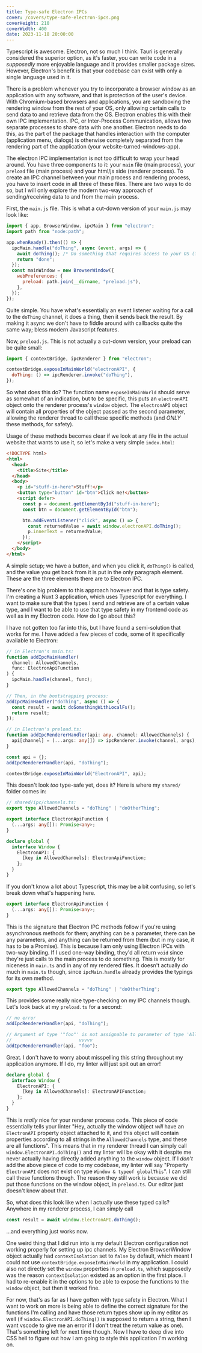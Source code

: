 ```yaml
---
title: Type-safe Electron IPCs
cover: /covers/type-safe-electron-ipcs.png
coverHeight: 210
coverWidth: 400
date: 2023-11-18 20:00:00
---
```


Typescript is awesome. Electron, not so much I think. Tauri is generally considered the superior option, as it's faster, you can write code in a _supposedly_ more enjoyable language and it provides smaller package sizes. However, Electron's benefit is that your codebase can exist with only a single language used in it.

There is a problem whenever you try to incorporate a browser window as an application with any software, and that is protection of the user's device. With Chromium-based browsers and applications, you are sandboxing the rendering window from the rest of your OS, only allowing certain calls to send data to and retrieve data from the OS. Electron enables this with their own IPC implementation. IPC, or Inter-Process Communication, allows two separate processes to share data with one another. Electron needs to do this, as the part of the package that handles interaction with the computer (application menu, dialogs) is otherwise completely separated from the rendering part of the application (your website-turned-windows-app).

The electron IPC implementation is not too difficult to wrap your head around. You have three components to it: your `main` file (main process), your `preload` file (main process) and your html/js side (renderer process). To create an IPC channel between your main process and rendering process, you have to insert code in all three of these files. There are two ways to do so, but I will only explore the modern two-way approach of sending/receiving data to and from the main process.

First, the `main.js` file. This is what a cut-down version of your `main.js` may look like:

```js
import { app, BrowserWindow, ipcMain } from "electron";
import path from "node:path";

app.whenReady().then(() => {
  ipcMain.handle("doThing", async (event, args) => {
    await doThing(); /* Do something that requires access to your OS (filesystem, registry etc) here */
    return "done";
  });
  const mainWindow = new BrowserWindow({
    webPreferences: {
      preload: path.join(__dirname, "preload.js"),
    },
  });
});
```

Quite simple. You have what's essentially an event listener waiting for a call to the `doThing` channel, it does a thing, then it sends back the result. By making it async we don't have to fiddle around with callbacks quite the same way; bless modern Javascript features.

Now, `preload.js`. This is not actually a cut-down version, your preload can be quite small:

```js
import { contextBridge, ipcRenderer } from "electron";

contextBridge.exposeInMainWorld("electronAPI", {
  doThing: () => ipcRenderer.invoke("doThing"),
});
```

So what does this do? The function name `exposeInMainWorld` should serve as somewhat of an indication, but to be specific, this puts an `electronAPI` object onto the renderer process's `window` object. The `electronAPI` object will contain all properties of the object passed as the second parameter, allowing the renderer thread to call these specific methods (and _ONLY_ these methods, for safety).

Usage of these methods becomes clear if we look at any file in the actual website that wants to use it, so let's make a very simple `index.html`:

```html
<!DOCTYPE html>
<html>
  <head>
    <title>Site</title>
  </head>
  <body>
    <p id="stuff-in-here">Stuff!</p>
    <button type="button" id="btn">Click me!</button>
    <script defer>
      const p = document.getElementById("stuff-in-here");
      const btn = document.getElementById("btn");

      btn.addEventListener("click", async () => {
        const returnedValue = await window.electronAPI.doThing();
        p.innerText = returnedValue;
      });
    </script>
  </body>
</html>
```

A simple setup; we have a button, and when you click it, `doThing()` is called, and the value you get back from it is put in the only paragraph element. These are the three elements there are to Electron IPC.

There's one big problem to this approach however and that is type safety. I'm creating a Nuxt 3 application, which uses Typescript for everything. I want to make sure that the types I send and retrieve are of a certain value type, and I want to be able to use that type safety in my frontend code as well as in my Electron code. How do I go about this?

I have not gotten too far into this, but I have found a semi-solution that works for me. I have added a few pieces of code, some of it specifically available to Electron:

```ts
// in Electron's main.ts:
function addIpcMainHandler(
  channel: AllowedChannels,
  func: ElectronApiFunction
) {
  ipcMain.handle(channel, func);
}

// Then, in the bootstrapping process:
addIpcMainHandler("doThing", async () => {
  const result = await doSomethingWithLocalFs();
  return result;
});

// in Electron's preload.ts:
function addIpcRendererHandler(api: any, channel: AllowedChannels) {
  api[channel] = (...args: any[]) => ipcRenderer.invoke(channel, args);
}

const api = {};
addIpcRendererHandler(api, "doThing");

contextBridge.exposeInMainWorld("ElectronAPI", api);
```

This doesn't look _too_ type-safe yet, does it? Here is where my `shared/` folder comes in:

```ts
// shared/ipc/channels.ts:
export type AllowedChannels = "doThing" | "doOtherThing";

export interface ElectronApiFunction {
  (...args: any[]): Promise<any>;
}

declare global {
  interface Window {
    ElectronAPI: {
      [key in AllowedChannels]: ElectronApiFunction;
    };
  }
}
```

If you don't know a lot about Typescript, this may be a bit confusing, so let's break down what's happening here.

```ts
export interface ElectronApiFunction {
  (...args: any[]): Promise<any>;
}
```

This is the signature that Electron IPC methods follow if you're using asynchronous methods for them; anything can be a parameter, there can be any parameters, and anything can be returned from them (but in my case, it has to be a Promise). This is because I am only using Electron IPCs with two-way binding. If I used one-way binding, they'd all return `void` since they're just calls to the main process to do something. This is mostly for niceness in `main.ts` and in any of my rendered files. It doesn't actually _do_ much in `main.ts` though, since `ipcMain.handle` already provides the typings for its own method.

```ts
export type AllowedChannels = "doThing" | "doOtherThing";
```

This provides some really nice type-checking on my IPC channels though. Let's look back at my `preload.ts` for a second:

```ts
// no error
addIpcRendererHandler(api, "doThing");

// Argument of type '"foo"' is not assignable to parameter of type 'AllowedChannels'.
//                         vvvvv
addIpcRendererHandler(api, "foo");
```

Great. I don't have to worry about misspelling this string throughout my application anymore. If I do, my linter will just spit out an error!

```ts
declare global {
  interface Window {
    ElectronAPI: {
      [key in AllowedChannels]: ElectronAPIFunction;
    };
  }
}
```

This is _really_ nice for your renderer process code. This piece of code essentially tells your linter "Hey, actually the window object _will_ have an `ElectronAPI` property object attached to it, and this object will contain properties according to all strings in the `AllowedChannels` type, and these are all functions". This means that in my renderer thread I can simply call `window.ElectronAPI.doThing()` and my linter will be okay with it despite me never actually having directly added anything to the `window` object. If I _don't_ add the above piece of code to my codebase, my linter will say "Property `ElectronAPI` does not exist on type `Window & typeof globalThis`". I can still call these functions though. The reason they still work is because we did put those functions on the window object, in `preload.ts`. Our editor just doesn't know about that.

So, what does this look like when I actually use these typed calls? Anywhere in my renderer process, I can simply call

```ts
const result = await window.ElectronAPI.doThing();
```

...and everything just works now.

One weird thing that I did run into is my default Electron configuration not working properly for setting up ipc channels. My Electron BrowserWindow object actually had `contextIsolation` set to `false` by default, which meant I could not use `contextBridge.exposeInMainWorld` in my application. I could also not directly set the `window` properties in `preload.ts`, which supposedly was the reason `contextIsolation` existed as an option in the first place. I had to re-enable it in the options to be able to expose the functions to the `window` object, but then it worked fine.

For now, that's as far as I have gotten with type safety in Electron. What I want to work on more is being able to define the correct signature for the functions I'm calling and have those return types show up in my editor as well (if `window.ElectronAPI.doThing()` is supposed to return a string, then I want vscode to give me an error if I don't treat the return value as one). That's something left for next time though. Now I have to deep dive into CSS hell to figure out how I am going to style this application I'm working on.
